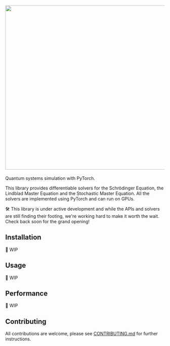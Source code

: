 <h1 align="center">
<img src="https://github.com/pierreguilmin/dynamiqs/blob/8c1b19158f482b42c5c5b10fba54df29d2c045c1/media/dynamiqs_logo.png" width="520">
</h1>

Quantum systems simulation with PyTorch.

This library provides differentiable solvers for the Schrödinger Equation, the Lindblad Master Equation and the Stochastic Master Equation. All the solvers are implemented using PyTorch and can run on GPUs.

:hammer_and_wrench: This library is under active development and while the APIs and solvers are still finding their footing, we're working hard to make it worth the wait. Check back soon for the grand opening!

## Installation

:construction: WIP

## Usage

:construction: WIP

## Performance

:construction: WIP

## Contributing

All contributions are welcome, please see [CONTRIBUTING.md](CONTRIBUTING.md) for further instructions.
